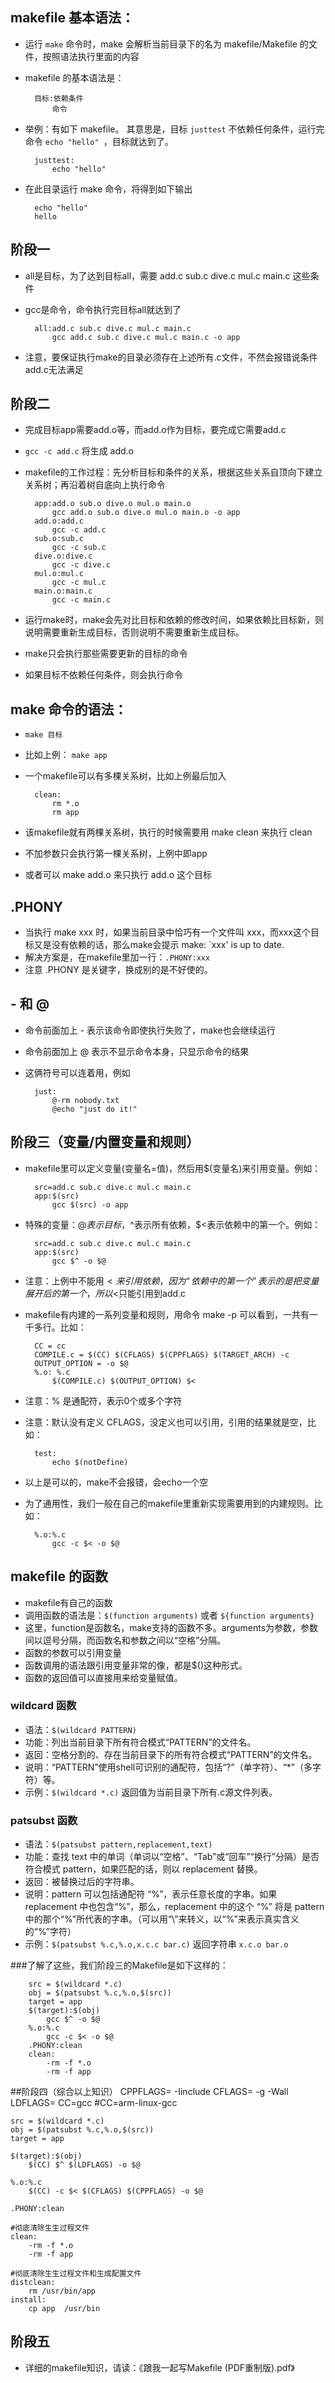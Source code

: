 ## makefile 基本语法：
* 运行 `make` 命令时，make 会解析当前目录下的名为 makefile/Makefile 的文件，按照语法执行里面的内容
* makefile 的基本语法是：

		目标:依赖条件
			命令
* 举例：有如下 makefile。 其意思是，目标 `justtest` 不依赖任何条件，运行完命令 `echo "hello" `，目标就达到了。

		justtest:
			echo "hello"
* 在此目录运行 make 命令，将得到如下输出

		echo "hello"
		hello
## 阶段一
* all是目标，为了达到目标all，需要 add.c sub.c dive.c mul.c main.c 这些条件
* gcc是命令，命令执行完目标all就达到了

		all:add.c sub.c dive.c mul.c main.c
			gcc add.c sub.c dive.c mul.c main.c -o app
* 注意，要保证执行make的目录必须存在上述所有.c文件，不然会报错说条件add.c无法满足
	
## 阶段二
* 完成目标app需要add.o等，而add.o作为目标，要完成它需要add.c
* `gcc -c add.c` 将生成 add.o
* makefile的工作过程：先分析目标和条件的关系，根据这些关系自顶向下建立关系树；再沿着树自底向上执行命令
 
		app:add.o sub.o dive.o mul.o main.o
			gcc add.o sub.o dive.o mul.o main.o -o app
		add.o:add.c
			gcc -c add.c
		sub.o:sub.c
			gcc -c sub.c
		dive.o:dive.c
			gcc -c dive.c
		mul.o:mul.c
			gcc -c mul.c
		main.o:main.c
			gcc -c main.c
	
* 运行make时，make会先对比目标和依赖的修改时间，如果依赖比目标新，则说明需要重新生成目标，否则说明不需要重新生成目标。
* make只会执行那些需要更新的目标的命令
* 如果目标不依赖任何条件，则会执行命令
	
## make 命令的语法：
* `make 目标`
* 比如上例： `make app`
* 一个makefile可以有多棵关系树，比如上例最后加入

		clean:
			rm *.o
			rm app
* 该makefile就有两棵关系树，执行的时候需要用 make clean 来执行 clean
* 不加参数只会执行第一棵关系树，上例中即app
* 或者可以 make add.o 来只执行 add.o 这个目标
	
## .PHONY
* 当执行 make xxx 时，如果当前目录中恰巧有一个文件叫 xxx，而xxx这个目标又是没有依赖的话，那么make会提示 make: `xxx' is up to date.
* 解决方案是，在makefile里加一行：`.PHONY:xxx`
* 注意 .PHONY 是关键字，换成别的是不好使的。
	
## - 和 @
* 命令前面加上 - 表示该命令即使执行失败了，make也会继续运行
* 命令前面加上 @ 表示不显示命令本身，只显示命令的结果
* 这俩符号可以连着用，例如

		just:
		    @-rm nobody.txt
		    @echo "just do it!"
	
## 阶段三（变量/内置变量和规则）
* makefile里可以定义变量(变量名=值)，然后用$(变量名)来引用变量。例如：

		src=add.c sub.c dive.c mul.c main.c
		app:$(src)
			gcc $(src) -o app
* 特殊的变量：$@表示目标，$^表示所有依赖，$<表示依赖中的第一个。例如：

		src=add.c sub.c dive.c mul.c main.c
		app:$(src)
			gcc $^ -o $@
* 注意：上例中不能用$<来引用依赖，因为“依赖中的第一个”表示的是把变量展开后的第一个，所以$<只能引用到add.c
* makefile有内建的一系列变量和规则，用命令 make -p 可以看到，一共有一千多行。比如：

		CC = cc
		COMPILE.c = $(CC) $(CFLAGS) $(CPPFLAGS) $(TARGET_ARCH) -c
		OUTPUT_OPTION = -o $@
		%.o: %.c
			$(COMPILE.c) $(OUTPUT_OPTION) $<
* 注意：% 是通配符，表示0个或多个字符
* 注意：默认没有定义 CFLAGS，没定义也可以引用，引用的结果就是空，比如：

		test:
			echo $(notDefine)
* 以上是可以的，make不会报错，会echo一个空
* 为了通用性，我们一般在自己的makefile里重新实现需要用到的内建规则。比如：

		%.o:%.c
			gcc -c $< -o $@
	
## makefile 的函数
* makefile有自己的函数
* 调用函数的语法是：`$(function arguments)` 或者 `${function arguments}`
* 这里，function是函数名，make支持的函数不多。arguments为参数，参数间以逗号分隔，而函数名和参数之间以“空格”分隔。
* 函数的参数可以引用变量
* 函数调用的语法跟引用变量非常的像，都是$()这种形式。
* 函数的返回值可以直接用来给变量赋值。  
	
### wildcard 函数
* 语法：`$(wildcard PATTERN)`
* 功能：列出当前目录下所有符合模式“PATTERN”的文件名。
* 返回：空格分割的、存在当前目录下的所有符合模式“PATTERN”的文件名。
* 说明：“PATTERN”使用shell可识别的通配符，包括“?”（单字符）、“*”（多字符）等。
* 示例：`$(wildcard *.c)` 返回值为当前目录下所有.c源文件列表。  
	
### patsubst 函数
* 语法：`$(patsubst pattern,replacement,text)`
* 功能：查找 text 中的单词（单词以“空格”、“Tab”或“回车”“换行”分隔）是否符合模式 pattern，如果匹配的话，则以 replacement 替换。
* 返回：被替换过后的字符串。
* 说明：pattern 可以包括通配符 “%”，表示任意长度的字串。如果 replacement 中也包含“%”，那么，replacement 中的这个 “%” 将是 pattern 中的那个“%”所代表的字串。（可以用“\”来转义，以“\%”来表示真实含义的“%”字符）
* 示例：`$(patsubst %.c,%.o,x.c.c bar.c)` 返回字符串 `x.c.o bar.o`
	
###了解了这些，我们阶段三的Makefile是如下这样的：

		src = $(wildcard *.c)
		obj = $(patsubst %.c,%.o,$(src))
		target = app
		$(target):$(obj)
			gcc $^ -o $@
		%.o:%.c
			gcc -c $< -o $@
		.PHONY:clean
		clean:
			-rm -f *.o
			-rm -f app
	
##阶段四（综合以上知识）
	CPPFLAGS= -Iinclude
	CFLAGS= -g -Wall
	LDFLAGS= 
	CC=gcc
	#CC=arm-linux-gcc
	
	src = $(wildcard *.c)
	obj = $(patsubst %.c,%.o,$(src))
	target = app
	
	$(target):$(obj)
		$(CC) $^ $(LDFLAGS) -o $@
	
	%.o:%.c
		$(CC) -c $< $(CFLAGS) $(CPPFLAGS) -o $@
	
	.PHONY:clean
	
	#彻底清除生生过程文件
	clean:
		-rm -f *.o
		-rm -f app
	
	#彻底清除生生过程文件和生成配置文件
	distclean:
		rm /usr/bin/app
	install:
		cp app  /usr/bin	


## 阶段五
* 详细的makefile知识，请读：《跟我一起写Makefile (PDF重制版).pdf》








